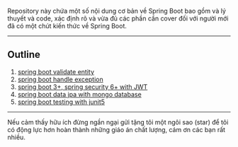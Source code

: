 Repository này chứa một số nội dung cơ bản về Spring Boot bao gồm và lý thuyết và code, xác định rõ và vừa đủ các phần cần cover đối với người mới đã có một chút kiến thức về Spring Boot.
***
## Outline
1. [spring boot validate entity](./spring-validation)
2. [spring boot handle exception](./spring-exception-handling)
3. [spring boot 3+, spring security 6+ with JWT](./spring-security)
4. [spring boot data jpa with mongo database](./springboot-mongodb)
5. [spring boot testing with junit5](./junit5)
***
Nếu cảm thấy hữu ích đừng ngần ngại gửi tặng tôi một ngôi sao (star) để tôi có động lực hơn hoàn thành những giáo án chất lượng, cám ơn các bạn rất nhiều.